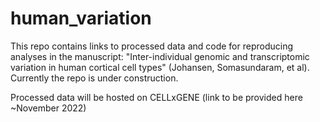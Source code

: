 # human_variation
This repo contains links to processed data and code for reproducing analyses in the manuscript: "Inter-individual genomic and transcriptomic variation in human cortical cell types" (Johansen, Somasundaram, et al).  Currently the repo is under construction.

Processed data will be hosted on CELLxGENE (link to be provided here ~November 2022)
